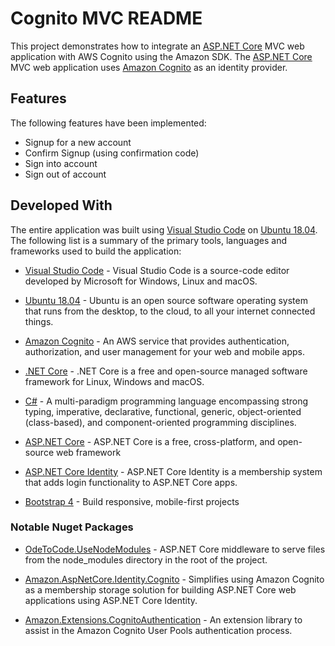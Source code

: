 # Cognito MVC README

This project demonstrates how to integrate an [ASP.NET Core] MVC web application with AWS Cognito using the Amazon SDK. The [ASP.NET Core] MVC web application uses [Amazon Cognito] as an identity provider.

## Features

The following features have been implemented:

* Signup for a new account
* Confirm Signup (using confirmation code)
* Sign into account
* Sign out of account

## Developed With

The entire application was built using [Visual Studio Code] on [Ubuntu 18.04]. The following list is a summary of the primary tools, languages and frameworks used to build the application:

* [Visual Studio Code] - Visual Studio Code is a source-code editor developed by Microsoft for Windows, Linux and macOS.

* [Ubuntu 18.04] - Ubuntu is an open source software operating system that runs from the desktop, to the cloud, to all your internet connected things.

* [Amazon Cognito] - An AWS service that provides authentication, authorization, and user management for your web and mobile apps.

* [.NET Core] - .NET Core is a free and open-source managed software framework for Linux, Windows and macOS.

* [C#] - A multi-paradigm programming language encompassing strong typing, imperative, declarative, functional, generic, object-oriented (class-based), and component-oriented programming disciplines.

* [ASP.NET Core] - ASP.NET Core is a free, cross-platform, and open-source web framework

* [ASP.NET Core Identity] - ASP.NET Core Identity is a membership system that adds login functionality to ASP.NET Core apps.

* [Bootstrap 4] - Build responsive, mobile-first projects

### Notable Nuget Packages

* [OdeToCode.UseNodeModules] - ASP.NET Core middleware to serve files from the node_modules directory in the root of the project.

* [Amazon.AspNetCore.Identity.Cognito] - Simplifies using Amazon Cognito as a membership storage solution for building ASP.NET Core web applications using ASP.NET Core Identity.

* [Amazon.Extensions.CognitoAuthentication] - An extension library to assist in the Amazon Cognito User Pools authentication process.


[Bootstrap 4]: https://getbootstrap.com
[ASP.NET Core]: https://www.asp.net/
[ASP.NET Core 2.1]: https://www.asp.net/
[ASP.NET Core Identity]: https://docs.microsoft.com/en-us/aspnet/core/security/authentication/identity
[.NET Core]: https://www.microsoft.com/net/download
[C#]: https://docs.microsoft.com/en-us/dotnet/csharp/programming-guide/
[OdeToCode.UseNodeModules]: https://github.com/OdeToCode/UseNodeModules
[Ubuntu 18.04]: http://releases.ubuntu.com/bionic/
[Visual Studio Code]: https://code.visualstudio.com/
[Amazon Cognito]: https://docs.aws.amazon.com/cognito/latest/developerguide/what-is-amazon-cognito.html
[Cognito]: https://docs.aws.amazon.com/cognito/latest/developerguide/what-is-amazon-cognito.html
[Cognito User Pools]: https://docs.aws.amazon.com/cognito/latest/developerguide/cognito-user-identity-pools.html
[Amazon.AspNetCore.Identity.Cognito]: https://www.nuget.org/packages/Amazon.AspNetCore.Identity.Cognito/
[Amazon.Extensions.CognitoAuthentication]: https://www.nuget.org/packages/Amazon.Extensions.CognitoAuthentication/